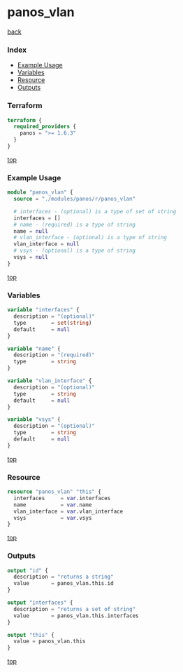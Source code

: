 # panos_vlan

[back](../panos.md)

### Index

- [Example Usage](#example-usage)
- [Variables](#variables)
- [Resource](#resource)
- [Outputs](#outputs)

### Terraform

```terraform
terraform {
  required_providers {
    panos = ">= 1.6.3"
  }
}
```

[top](#index)

### Example Usage

```terraform
module "panos_vlan" {
  source = "./modules/panos/r/panos_vlan"

  # interfaces - (optional) is a type of set of string
  interfaces = []
  # name - (required) is a type of string
  name = null
  # vlan_interface - (optional) is a type of string
  vlan_interface = null
  # vsys - (optional) is a type of string
  vsys = null
}
```

[top](#index)

### Variables

```terraform
variable "interfaces" {
  description = "(optional)"
  type        = set(string)
  default     = null
}

variable "name" {
  description = "(required)"
  type        = string
}

variable "vlan_interface" {
  description = "(optional)"
  type        = string
  default     = null
}

variable "vsys" {
  description = "(optional)"
  type        = string
  default     = null
}
```

[top](#index)

### Resource

```terraform
resource "panos_vlan" "this" {
  interfaces     = var.interfaces
  name           = var.name
  vlan_interface = var.vlan_interface
  vsys           = var.vsys
}
```

[top](#index)

### Outputs

```terraform
output "id" {
  description = "returns a string"
  value       = panos_vlan.this.id
}

output "interfaces" {
  description = "returns a set of string"
  value       = panos_vlan.this.interfaces
}

output "this" {
  value = panos_vlan.this
}
```

[top](#index)